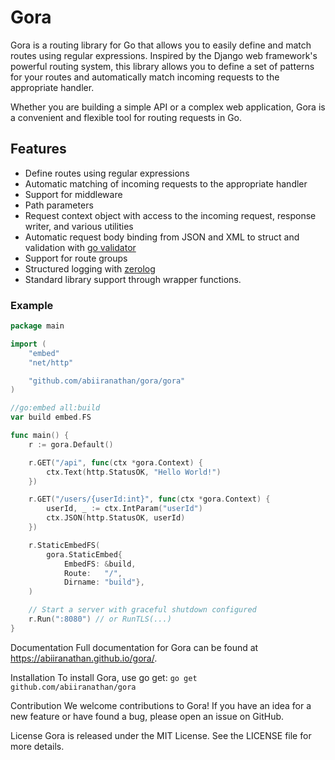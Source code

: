 # Gora

Gora is a routing library for Go that allows you to easily define and match routes using regular expressions. Inspired by the Django web framework's powerful routing system, this library allows you to define a set of patterns for your routes and automatically match incoming requests to the appropriate handler.

Whether you are building a simple API or a complex web application, Gora is a convenient and flexible tool for routing requests in Go.

## Features

- Define routes using regular expressions
- Automatic matching of incoming requests to the appropriate handler
- Support for middleware
- Path parameters
- Request context object with access to the incoming request, response writer, and various utilities
- Automatic request body binding from JSON and XML to struct and validation with [go validator](https://github.com/go-playground/validator)
- Support for route groups
- Structured logging with [zerolog](https://github.com/rs/zerolog)
- Standard library support through wrapper functions.

### Example

```go
package main

import (
	"embed"
	"net/http"

	"github.com/abiiranathan/gora/gora"
)

//go:embed all:build
var build embed.FS

func main() {
	r := gora.Default()

	r.GET("/api", func(ctx *gora.Context) {
		ctx.Text(http.StatusOK, "Hello World!")
	})

    r.GET("/users/{userId:int}", func(ctx *gora.Context) {
        userId, _ := ctx.IntParam("userId")
		ctx.JSON(http.StatusOK, userId)
	})

	r.StaticEmbedFS(
		gora.StaticEmbed{
			EmbedFS: &build,
			Route:   "/",
			Dirname: "build"},
	)

    // Start a server with graceful shutdown configured
	r.Run(":8080") // or RunTLS(...)
}
```

Documentation
Full documentation for Gora can be found at https://abiiranathan.github.io/gora/.

Installation
To install Gora, use go get:
`go get github.com/abiiranathan/gora`

Contribution
We welcome contributions to Gora! If you have an idea for a new feature or have found a bug, please open an issue on GitHub.

License
Gora is released under the MIT License. See the LICENSE file for more details.
